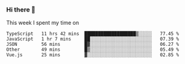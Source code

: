 ### Hi there 👋

<!--
**qiruohan/qiruohan** is a ✨ _special_ ✨ repository because its `README.md` (this file) appears on your GitHub profile.

Here are some ideas to get you started:

- 🔭 I’m currently working on ...
- 🌱 I’m currently learning ...
- 👯 I’m looking to collaborate on ...
- 🤔 I’m looking for help with ...
- 💬 Ask me about ...
- 📫 How to reach me: ...
- 😄 Pronouns: ...
- ⚡ Fun fact: ...
-->

This week I spent my time on 
<!--START_SECTION:waka-->
```text
TypeScript   11 hrs 42 mins  ███████████████████▒░░░░░   77.45 % 
JavaScript   1 hr 7 mins     ██░░░░░░░░░░░░░░░░░░░░░░░   07.39 % 
JSON         56 mins         █▓░░░░░░░░░░░░░░░░░░░░░░░   06.27 % 
Other        49 mins         █▒░░░░░░░░░░░░░░░░░░░░░░░   05.49 % 
Vue.js       25 mins         ▓░░░░░░░░░░░░░░░░░░░░░░░░   02.85 % 
```
<!--END_SECTION:waka-->
